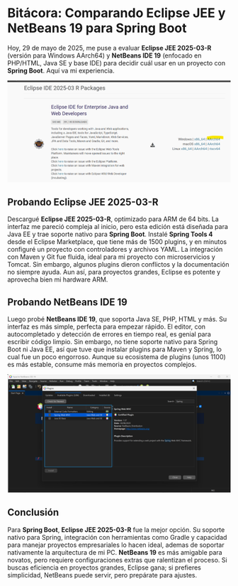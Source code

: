 # Bitácora: Comparando Eclipse JEE y NetBeans 19 para Spring Boot

Hoy, 29 de mayo de 2025, me puse a evaluar **Eclipse JEE 2025-03-R** (versión para Windows AArch64) y **NetBeans IDE 19** (enfocado en PHP/HTML, Java SE y base IDE) para decidir cuál usar en un proyecto con **Spring Boot**. Aquí va mi experiencia.

<img src=".\assets\images\image-20250529103556749.png" alt="image-20250529103556749" style="zoom:50%;" />

## Probando Eclipse JEE 2025-03-R

Descargué **Eclipse JEE 2025-03-R**, optimizado para ARM de 64 bits. La interfaz me pareció compleja al inicio, pero esta edición está diseñada para Java EE y trae soporte nativo para **Spring Boot**. Instalé **Spring Tools 4** desde el Eclipse Marketplace, que tiene más de 1500 plugins, y en minutos configuré un proyecto con controladores y archivos YAML. La integración con Maven y Git fue fluida, ideal para mi proyecto con microservicios y Tomcat. Sin embargo, algunos plugins dieron conflictos y la documentación no siempre ayuda. Aun así, para proyectos grandes, Eclipse es potente y aprovecha bien mi hardware ARM.

## Probando NetBeans IDE 19

Luego probé **NetBeans IDE 19**, que soporta Java SE, PHP, HTML y más. Su interfaz es más simple, perfecta para empezar rápido. El editor, con autocompletado y detección de errores en tiempo real, es genial para escribir código limpio. Sin embargo, no tiene soporte nativo para Spring Boot ni Java EE, así que tuve que instalar plugins para Maven y Spring, lo cual fue un poco engorroso. Aunque su ecosistema de plugins (unos 1100) es más estable, consume más memoria en proyectos complejos.

<img src=".\assets\images\image-20250529110318151.png" alt="image-20250529110318151" />

## Conclusión

Para **Spring Boot**, **Eclipse JEE 2025-03-R** fue la mejor opción. Su soporte nativo para Spring, integración con herramientas como Gradle y capacidad para manejar proyectos empresariales lo hacen ideal, ademas de soportar nativamente la arquitectura de mi PC. **NetBeans 19** es más amigable para novatos, pero requiere configuraciones extras que ralentizan el proceso. Si buscas eficiencia en proyectos grandes, Eclipse gana; si prefieres simplicidad, NetBeans puede servir, pero prepárate para ajustes.
